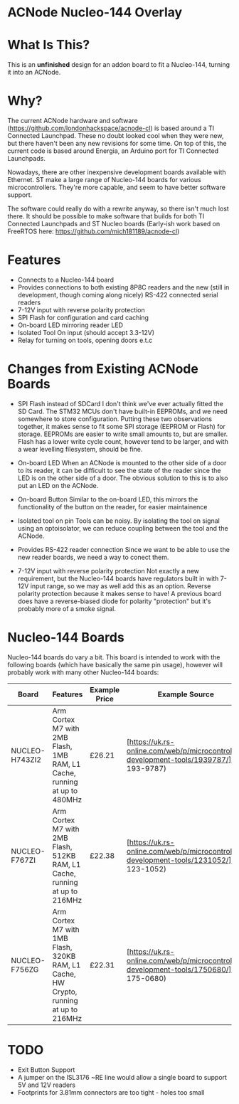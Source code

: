 ACNode Nucleo-144 Overlay
=========

# What Is This?
This is an **unfinished** design for an addon board to fit a Nucleo-144, turning it into an ACNode.

# Why?
The current ACNode hardware and software (https://github.com/londonhackspace/acnode-cl) is based around a TI Connected Launchpad. These no doubt looked cool when they were new, but there haven't been any new revisions for some time. On top of this, the current code is based around Energia, an Arduino port for TI Connected Launchpads.

Nowadays, there are other inexpensive development boards available with Ethernet. ST make a large range of Nucleo-144 boards for various microcontrollers. They're more capable, and seem to have better software support.

The software could really do with a rewrite anyway, so there isn't much lost there. It should be possible to make software that builds for both TI Connected Launchpads and ST Nucleo boards (Early-ish work based on FreeRTOS here: https://github.com/mich181189/acnode-cl)

# Features
* Connects to a Nucleo-144 board
* Provides connections to both existing 8P8C readers and the new (still in development, though coming along nicely) RS-422 connected serial readers
* 7-12V input with reverse polarity protection
* SPI Flash for configuration and card caching
* On-board LED mirroring reader LED
* Isolated Tool On input (should accept 3.3-12V)
* Relay for turning on tools, opening doors e.t.c

# Changes from Existing ACNode Boards

* SPI Flash instead of SDCard
I don't think we've ever actually fitted the SD Card. The STM32 MCUs don't have built-in EEPROMs, and we need somewhere to store configuration. Putting these two observations together, it makes sense to fit some SPI storage (EEPROM or Flash) for storage. EEPROMs are easier to write small amounts to, but are smaller. Flash has a lower write cycle count, however tend to be larger, and with a wear levelling filesystem, should be fine.

* On-board LED
When an ACNode is mounted to the other side of a door to its reader, it can be difficult to see the state of the reader since the LED is on the other side of a door. The obvious solution to this is to also put an LED on the ACNode.

* On-board Button
Similar to the on-board LED, this mirrors the functionality of the button on the reader, for easier maintainence

* Isolated tool on pin
Tools can be noisy. By isolating the tool on signal using an optoisolator, we can reduce coupling between the tool and the ACNode.

* Provides RS-422 reader connection
Since we want to be able to use the new reader boards, we need a way to conect them.

* 7-12V input with reverse polarity protection
Not exactly a new requirement, but the Nucleo-144 boards have regulators built in with 7-12V input range, so we may as well add this as an option. Reverse polarity protection because it makes sense to have! A previous board does have a reverse-biased diode for polarity "protection" but it's probably more of a smoke signal.

# Nucleo-144 Boards
Nucleo-144 boards do vary a bit. This board is intended to work with the following boards (which have basically the same pin usage), however will probably work with many other Nucleo-144 boards:

| Board | Features | Example Price | Example Source |
| ----- | -------- | ------------- | -------------- |
| NUCLEO-H743ZI2 | Arm Cortex M7 with 2MB Flash, 1MB RAM, L1 Cache, running at up to 480MHz | £26.21 | [https://uk.rs-online.com/web/p/microcontroller-development-tools/1939787/](RS 193-9787) |
| NUCLEO-F767ZI | Arm Cortex M7 with 2MB Flash, 512KB RAM, L1 Cache, running at up to 216MHz | £22.38 | [https://uk.rs-online.com/web/p/microcontroller-development-tools/1231052/](RS 123-1052) |
| NUCLEO-F756ZG | Arm Cortex M7 with 1MB Flash, 320KB RAM, L1 Cache, HW Crypto, running at up to 216MHz | £22.31 | [https://uk.rs-online.com/web/p/microcontroller-development-tools/1750680/](RS 175-0680) |

# TODO
* Exit Button Support
* A jumper on the ISL3176 ~RE line would allow a single	board to support 5V and 12V readers
* Footprints for 3.81mm	connectors are too tight - holes too small
